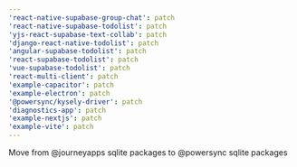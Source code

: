 ```yaml
---
'react-native-supabase-group-chat': patch
'react-native-supabase-todolist': patch
'yjs-react-supabase-text-collab': patch
'django-react-native-todolist': patch
'angular-supabase-todolist': patch
'react-supabase-todolist': patch
'vue-supabase-todolist': patch
'react-multi-client': patch
'example-capacitor': patch
'example-electron': patch
'@powersync/kysely-driver': patch
'diagnostics-app': patch
'example-nextjs': patch
'example-vite': patch
---
```


Move from @journeyapps sqlite packages to @powersync sqlite packages
